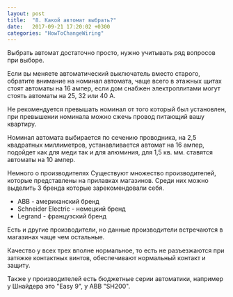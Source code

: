 ```yaml
---
layout: post
title:  "8. Какой автомат выбрать?"
date:   2017-09-21 17:20:02 +0300
categories: "HowToChangeWiring"
---
```

Выбрать автомат достаточно просто, нужно учитывать ряд вопросов при выборе. 

Если вы меняете автоматический выключатель вместо старого, обратите внимание на номинал автомата, чаще всего в этажных щитах стоят автоматы на 16 ампер, если дом снабжен электроплитами могут стоять автоматы на 25, 32 или 40 А. 

Не рекомендуется превышать номинал от того который был установлен, при превышении номинала можно сжечь провод питающий вашу квартиру.

Номинал автомата выбирается по сечению проводника, на 2,5 квадратных миллиметров, устанавливается автомат на 16 ампер, подойдет как для меди так и для алюминия, для 1,5 кв. мм. ставятся автоматы на 10 ампер.

Немного о производителях
Существуют множество производителей, которые представлены на прилавках магазинов. Среди них можно выделить 3 бренда которые зарекомендовали себя.
<ul>
	<li>ABB - американский бренд</li>
	<li>Schneider Electric - немецкий бренд</li>
	<li>Legrand - французский бренд</li>
</ul>

Есть и другие производители, но данные производители встречаются в магазинах чаще чем остальные.

Качество у всех трех вполне нормальное, то есть не разъезжаются при затяжке контактных винтов, обеспечивают нормальный контакт и защиту.

Также у производителей есть бюджетные серии автоматики, например у Шнайдера это "Easy 9", у ABB "SH200".